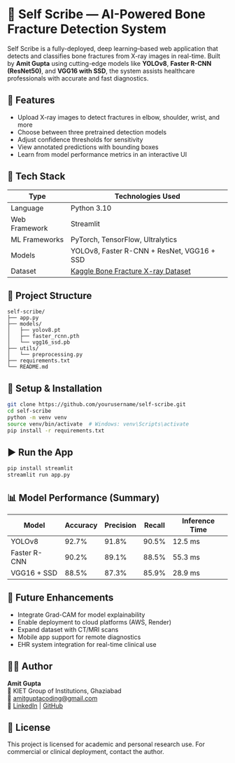 # 🦴 Self Scribe — AI-Powered Bone Fracture Detection System

Self Scribe is a fully-deployed, deep learning–based web application that detects and classifies bone fractures from X-ray images in real-time. Built by **Amit Gupta** using cutting-edge models like **YOLOv8**, **Faster R-CNN (ResNet50)**, and **VGG16 with SSD**, the system assists healthcare professionals with accurate and fast diagnostics.

## 📌 Features

- Upload X-ray images to detect fractures in elbow, shoulder, wrist, and more
- Choose between three pretrained detection models
- Adjust confidence thresholds for sensitivity
- View annotated predictions with bounding boxes
- Learn from model performance metrics in an interactive UI

## 🧠 Tech Stack

| Type           | Technologies Used |
|----------------|-------------------|
| Language       | Python 3.10        |
| Web Framework  | Streamlit          |
| ML Frameworks  | PyTorch, TensorFlow, Ultralytics |
| Models         | YOLOv8, Faster R-CNN + ResNet, VGG16 + SSD |
| Dataset        | [Kaggle Bone Fracture X-ray Dataset](https://www.kaggle.com/datasets/pkdarabi/bone-fracture-detection-computer-vision-project) |

## 📂 Project Structure

```
self-scribe/
├── app.py
├── models/
│   ├── yolov8.pt
│   ├── faster_rcnn.pth
│   └── vgg16_ssd.pb
├── utils/
│   └── preprocessing.py
├── requirements.txt
└── README.md
```

## 🔧 Setup & Installation

```bash
git clone https://github.com/yourusername/self-scribe.git
cd self-scribe
python -m venv venv
source venv/bin/activate  # Windows: venv\Scripts\activate
pip install -r requirements.txt
```

## ▶️ Run the App

```bash
pip install streamlit
streamlit run app.py
```

## 📊 Model Performance (Summary)

| Model            | Accuracy | Precision | Recall | Inference Time |
|------------------|----------|-----------|--------|----------------|
| YOLOv8           | 92.7%    | 91.8%     | 90.5%  | 12.5 ms        |
| Faster R-CNN     | 90.2%    | 89.1%     | 88.5%  | 55.3 ms        |
| VGG16 + SSD      | 88.5%    | 87.3%     | 85.9%  | 28.9 ms        |

## 🚀 Future Enhancements

- Integrate Grad-CAM for model explainability
- Enable deployment to cloud platforms (AWS, Render)
- Expand dataset with CT/MRI scans
- Mobile app support for remote diagnostics
- EHR system integration for real-time clinical use

## 👨‍💻 Author

**Amit Gupta**  
📍 KIET Group of Institutions, Ghaziabad  
📧 amitguptacoding@gmail.com  
🔗 [LinkedIn](https://linkedin.com/in/your-link) | [GitHub](https://github.com/yourusername)

## 📝 License

This project is licensed for academic and personal research use. For commercial or clinical deployment, contact the author.
